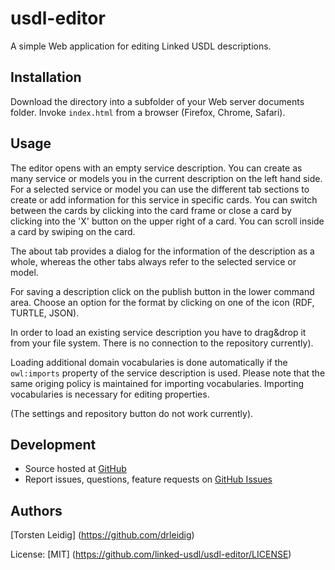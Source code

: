 # usdl-editor
A simple Web application for editing Linked USDL descriptions.

## Installation

Download the directory into a subfolder of your Web server documents folder. Invoke `index.html` from a browser (Firefox, Chrome, Safari).

## Usage

The editor opens with an empty service description. You can create as many service or models you in the current description on the left hand side. For a selected service or model you can use the different tab sections to create  or add information for this service in specific cards. You can switch between the cards by clicking into the card frame or close a card by clicking into the 'X' button on the upper right of a card. You can scroll inside a card by swiping on the card.

The about tab provides a dialog for the information of the description as a whole, whereas the other tabs always refer to the selected service or model.

For saving a description click on the publish button in the lower command area. Choose an option for the format by clicking on one of the icon (RDF, TURTLE, JSON).

In order to load an existing service description you have to drag&drop it from your file system. There is no connection to the repository currently).

Loading additional domain vocabularies is done automatically if the `owl:imports` property of the service description is used. Please note that the same origing policy is maintained for importing vocabularies. 
Importing vocabularies is necessary for editing properties.

(The settings and repository button do not work currently).

## Development

- Source hosted at [GitHub](https://github.com/linked-usdl/usdl-editor)
- Report issues, questions, feature requests on [GitHub Issues](https://github.com/linked-usdl/usdl-editor/issues)

## Authors

[Torsten Leidig] (https://github.com/drleidig)

License: [MIT] (https://github.com/linked-usdl/usdl-editor/LICENSE)

